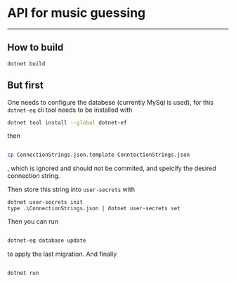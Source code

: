 ﻿# API for music guessing

---
## How to build

```dotnet build```

## But first

One needs to configure the databese (currently MySql is used), for this `dotnet-eq` cli tool needs to be installed with 
```bash
dotnet tool install --global dotnet-ef
```

then

```bash

cp ConnectionStrings.json.template ConntectionStrings.json

```

, which is ignored and should not be commited, and speicify the desired connection string.

Then store this string into `user-secrets` with

```
dotnet user-secrets init
type .\ConnectionStrings.json | dotnet user-secrets set
```

Then you can run

```bash

dotnet-eq database update

```

to apply the last migration. And finally 

```bash

dotnet run

```

